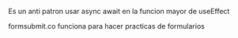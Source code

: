 Es un anti patron usar async await en la funcion mayor de useEffect

formsubmit.co funciona para hacer practicas de formularios
